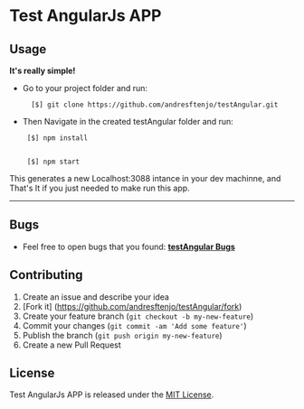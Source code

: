 
Test AngularJs APP
==================


## Usage

**It's really simple!**

- Go to your project folder and run:

		[$] git clone https://github.com/andresftenjo/testAngular.git

-  Then Navigate in the created testAngular folder and run:

		[$] npm install


		[$] npm start

This generates a new Localhost:3088 intance in your dev machinne, and That's It if you just needed to make run this app.




---

## Bugs

- Feel free to open bugs that you found: [**testAngular Bugs**](https://github.com/andresftenjo/testAngular/issues/new)


## Contributing

1. Create an issue and describe your idea
2. [Fork it] (https://github.com/andresftenjo/testAngular/fork)
3. Create your feature branch (`git checkout -b my-new-feature`)
4. Commit your changes (`git commit -am 'Add some feature'`)
5. Publish the branch (`git push origin my-new-feature`)
6. Create a new Pull Request


## License

Test AngularJs APP is released under the [MIT License](http://www.opensource.org/licenses/MIT).

